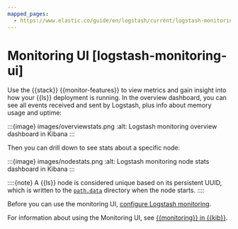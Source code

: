 ```yaml
---
mapped_pages:
  - https://www.elastic.co/guide/en/logstash/current/logstash-monitoring-ui.html
---
```


# Monitoring UI [logstash-monitoring-ui]

Use the {{stack}} {{monitor-features}} to view metrics and gain insight into how your {{ls}} deployment is running. In the overview dashboard, you can see all events received and sent by Logstash, plus info about memory usage and uptime:

:::{image} images/overviewstats.png
:alt: Logstash monitoring overview dashboard in Kibana
:::

Then you can drill down to see stats about a specific node:

:::{image} images/nodestats.png
:alt: Logstash monitoring node stats dashboard in Kibana
:::

::::{note}
A {{ls}} node is considered unique based on its persistent UUID, which is written to the [`path.data`](/reference/logstash-settings-file.md) directory when the node starts.
::::


Before you can use the monitoring UI, [configure Logstash monitoring](/reference/monitoring-logstash-legacy.md).

For information about using the Monitoring UI, see [{{monitoring}} in {{kib}}](docs-content://deploy-manage/monitor/monitoring-data/visualizing-monitoring-data.md).

